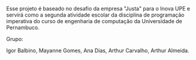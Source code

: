 Esse projeto é baseado no desafio da empresa "Justa" para o Inova UPE e servirá como a segunda atividade escolar da disciplina de programação imperativa do curso de engenharia de computação da Universidade de Pernambuco.

Grupo:

Igor Balbino,
Mayanne Gomes,
Ana Dias,
Arthur Carvalho,
Arthur Almeida.

